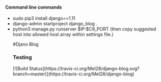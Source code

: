 <h4>Command line commands</h4>
<ul>
<li> sudo pip3 install django==1.11 </li>
<li>django-admin startproject django_blog . </li>
<li>python3 manage.py runserver $IP:$C9_PORT (then copy suggested host into allowed host array within settings file.)</li>

#Djano Blog

<h3>Testing</h3>
[![Build Status](https://travis-ci.org/Mel28/django-blog.svg?branch=master)](https://travis-ci.org/Mel28/django-blog)